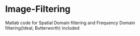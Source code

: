 # Image-Filtering
Matlab code for Spatial Domain filtering and Frequency Domain filtering(Ideal, Butterworth) included
